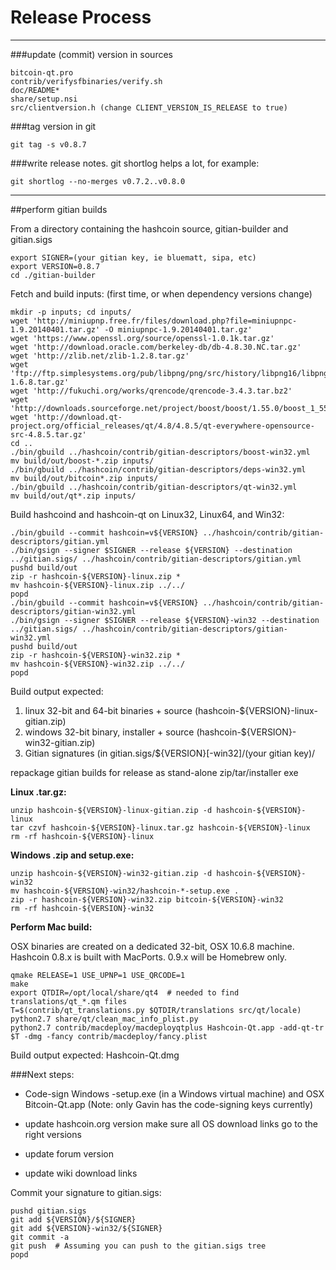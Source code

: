 Release Process
====================

* * *

###update (commit) version in sources


	bitcoin-qt.pro
	contrib/verifysfbinaries/verify.sh
	doc/README*
	share/setup.nsi
	src/clientversion.h (change CLIENT_VERSION_IS_RELEASE to true)

###tag version in git

	git tag -s v0.8.7

###write release notes. git shortlog helps a lot, for example:

	git shortlog --no-merges v0.7.2..v0.8.0

* * *

##perform gitian builds

 From a directory containing the hashcoin source, gitian-builder and gitian.sigs
  
	export SIGNER=(your gitian key, ie bluematt, sipa, etc)
	export VERSION=0.8.7
	cd ./gitian-builder

 Fetch and build inputs: (first time, or when dependency versions change)

	mkdir -p inputs; cd inputs/
	wget 'http://miniupnp.free.fr/files/download.php?file=miniupnpc-1.9.20140401.tar.gz' -O miniupnpc-1.9.20140401.tar.gz'
	wget 'https://www.openssl.org/source/openssl-1.0.1k.tar.gz'
	wget 'http://download.oracle.com/berkeley-db/db-4.8.30.NC.tar.gz'
	wget 'http://zlib.net/zlib-1.2.8.tar.gz'
	wget 'ftp://ftp.simplesystems.org/pub/libpng/png/src/history/libpng16/libpng-1.6.8.tar.gz'
	wget 'http://fukuchi.org/works/qrencode/qrencode-3.4.3.tar.bz2'
	wget 'http://downloads.sourceforge.net/project/boost/boost/1.55.0/boost_1_55_0.tar.bz2'
	wget 'http://download.qt-project.org/official_releases/qt/4.8/4.8.5/qt-everywhere-opensource-src-4.8.5.tar.gz'
	cd ..
	./bin/gbuild ../hashcoin/contrib/gitian-descriptors/boost-win32.yml
	mv build/out/boost-*.zip inputs/
	./bin/gbuild ../hashcoin/contrib/gitian-descriptors/deps-win32.yml
	mv build/out/bitcoin*.zip inputs/
	./bin/gbuild ../hashcoin/contrib/gitian-descriptors/qt-win32.yml
	mv build/out/qt*.zip inputs/

 Build hashcoind and hashcoin-qt on Linux32, Linux64, and Win32:
  
	./bin/gbuild --commit hashcoin=v${VERSION} ../hashcoin/contrib/gitian-descriptors/gitian.yml
	./bin/gsign --signer $SIGNER --release ${VERSION} --destination ../gitian.sigs/ ../hashcoin/contrib/gitian-descriptors/gitian.yml
	pushd build/out
	zip -r hashcoin-${VERSION}-linux.zip *
	mv hashcoin-${VERSION}-linux.zip ../../
	popd
	./bin/gbuild --commit hashcoin=v${VERSION} ../hashcoin/contrib/gitian-descriptors/gitian-win32.yml
	./bin/gsign --signer $SIGNER --release ${VERSION}-win32 --destination ../gitian.sigs/ ../hashcoin/contrib/gitian-descriptors/gitian-win32.yml
	pushd build/out
	zip -r hashcoin-${VERSION}-win32.zip *
	mv hashcoin-${VERSION}-win32.zip ../../
	popd

  Build output expected:

  1. linux 32-bit and 64-bit binaries + source (hashcoin-${VERSION}-linux-gitian.zip)
  2. windows 32-bit binary, installer + source (hashcoin-${VERSION}-win32-gitian.zip)
  3. Gitian signatures (in gitian.sigs/${VERSION}[-win32]/(your gitian key)/

repackage gitian builds for release as stand-alone zip/tar/installer exe

**Linux .tar.gz:**

	unzip hashcoin-${VERSION}-linux-gitian.zip -d hashcoin-${VERSION}-linux
	tar czvf hashcoin-${VERSION}-linux.tar.gz hashcoin-${VERSION}-linux
	rm -rf hashcoin-${VERSION}-linux

**Windows .zip and setup.exe:**

	unzip hashcoin-${VERSION}-win32-gitian.zip -d hashcoin-${VERSION}-win32
	mv hashcoin-${VERSION}-win32/hashcoin-*-setup.exe .
	zip -r hashcoin-${VERSION}-win32.zip bitcoin-${VERSION}-win32
	rm -rf hashcoin-${VERSION}-win32

**Perform Mac build:**

  OSX binaries are created on a dedicated 32-bit, OSX 10.6.8 machine.
  Hashcoin 0.8.x is built with MacPorts.  0.9.x will be Homebrew only.

	qmake RELEASE=1 USE_UPNP=1 USE_QRCODE=1
	make
	export QTDIR=/opt/local/share/qt4  # needed to find translations/qt_*.qm files
	T=$(contrib/qt_translations.py $QTDIR/translations src/qt/locale)
	python2.7 share/qt/clean_mac_info_plist.py
	python2.7 contrib/macdeploy/macdeployqtplus Hashcoin-Qt.app -add-qt-tr $T -dmg -fancy contrib/macdeploy/fancy.plist

 Build output expected: Hashcoin-Qt.dmg

###Next steps:

* Code-sign Windows -setup.exe (in a Windows virtual machine) and
  OSX Bitcoin-Qt.app (Note: only Gavin has the code-signing keys currently)

* update hashcoin.org version
  make sure all OS download links go to the right versions

* update forum version

* update wiki download links

Commit your signature to gitian.sigs:

	pushd gitian.sigs
	git add ${VERSION}/${SIGNER}
	git add ${VERSION}-win32/${SIGNER}
	git commit -a
	git push  # Assuming you can push to the gitian.sigs tree
	popd

